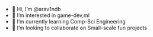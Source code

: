 - 👋 Hi, I’m @arav1ndb
- 👀 I’m interested in game-dev,ml
- 🌱 I’m currently learning Comp-Sci Engineering
- 💞️ I’m looking to collaborate on Small-scale fun projects
